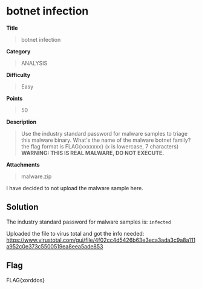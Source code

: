 # botnet infection

**Title**
> botnet infection

**Category**
> ANALYSIS

**Difficulty**
> Easy

**Points**
> 50

**Description**
> Use the industry standard password for malware samples to triage this malware binary. What's the name of the malware botnet family? the flag format is FLAG{xxxxxxx} (x is lowercase, 7 characters) **WARNING: THIS IS REAL MALWARE, DO NOT EXECUTE.**

**Attachments**
> malware.zip

I have decided to not upload the malware sample here.


## Solution
The industry standard password for malware samples is: `infected`

Uploaded the file to virus total and got the info needed:
https://www.virustotal.com/gui/file/4f02cc4d5426b63e3eca3ada3c9a8a111a952c0e373c5500519ea8eea5ade853

## Flag
FLAG{xorddos}
